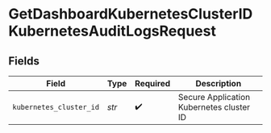# GetDashboardKubernetesClusterIDKubernetesAuditLogsRequest


## Fields

| Field                                    | Type                                     | Required                                 | Description                              |
| ---------------------------------------- | ---------------------------------------- | ---------------------------------------- | ---------------------------------------- |
| `kubernetes_cluster_id`                  | *str*                                    | :heavy_check_mark:                       | Secure Application Kubernetes cluster ID |